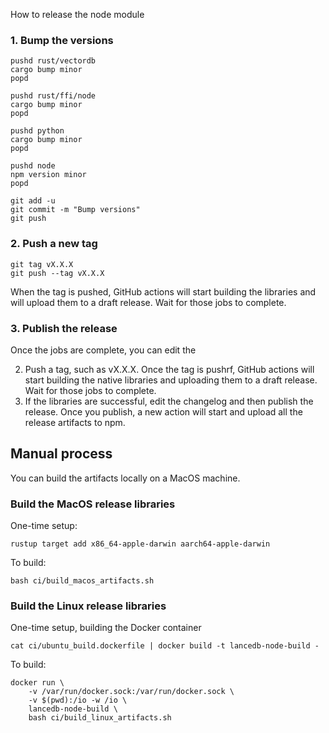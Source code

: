 
How to release the node module

### 1. Bump the versions

```shell
pushd rust/vectordb
cargo bump minor
popd

pushd rust/ffi/node
cargo bump minor
popd

pushd python
cargo bump minor
popd

pushd node
npm version minor
popd

git add -u
git commit -m "Bump versions"
git push
```

### 2. Push a new tag

```shell
git tag vX.X.X
git push --tag vX.X.X
```

When the tag is pushed, GitHub actions will start building the libraries and
will upload them to a draft release. Wait for those jobs to complete.

### 3. Publish the release

Once the jobs are complete, you can edit the 

2. Push a tag, such as vX.X.X. Once the tag is pushrf, GitHub actions will start
   building the native libraries and uploading them to a draft release. Wait for
   those jobs to complete.
3. If the libraries are successful, edit the changelog and then publish the
   release. Once you publish, a new action will start and upload all the 
   release artifacts to npm.

## Manual process

You can build the artifacts locally on a MacOS machine.

### Build the MacOS release libraries

One-time setup:

```shell
rustup target add x86_64-apple-darwin aarch64-apple-darwin
```

To build:

```shell
bash ci/build_macos_artifacts.sh
```

### Build the Linux release libraries

One-time setup, building the Docker container

```shell
cat ci/ubuntu_build.dockerfile | docker build -t lancedb-node-build -
```

To build:

```shell
docker run \
    -v /var/run/docker.sock:/var/run/docker.sock \
    -v $(pwd):/io -w /io \
    lancedb-node-build \
    bash ci/build_linux_artifacts.sh
```
